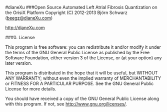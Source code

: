 #dianeXu
###Open Source Automated Left Atrial Fibrosis Quantization on the OrisiX Platform
Copyright (C) 2012-2013  Björn Schwarz (beegz@dianeXu.com)

http://dianeXu.com

###0. License

This program is free software: you can redistribute it and/or modify
it under the terms of the GNU General Public License as published by
the Free Software Foundation, either version 3 of the License, or
(at your option) any later version.

This program is distributed in the hope that it will be useful,
but WITHOUT ANY WARRANTY; without even the implied warranty of
MERCHANTABILITY or FITNESS FOR A PARTICULAR PURPOSE.  See the
GNU General Public License for more details.

You should have received a copy of the GNU General Public License
along with this program.  If not, see <http://www.gnu.org/licenses/>.
    
    
